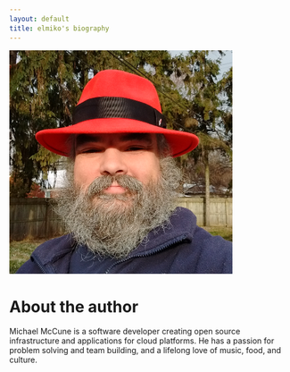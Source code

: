 ```yaml
---
layout: default
title: elmiko's biography
---
```


<div class="post">
<img class="img-responsive center-block" src="/img/headshot_400x400.png">
<h1>About the author</h1>

<p>
Michael McCune is a software developer creating open source infrastructure
and applications for cloud platforms. He has a passion for problem solving
and team building, and a lifelong love of music, food, and culture.
</p>

</div>

